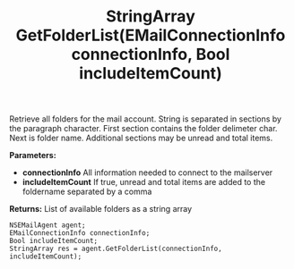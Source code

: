 ﻿---
uid: crmscript_ref_NSEMailAgent_GetFolderList
title: StringArray GetFolderList(EMailConnectionInfo connectionInfo, Bool includeItemCount)
intellisense: NSEMailAgent.GetFolderList
keywords: NSEMailAgent, GetFolderList
so.topic: reference
---

Retrieve all folders for the mail account. String is separated in sections by the paragraph character.  First section contains the folder delimeter char. Next is folder name. Additional sections may be unread and total items.

**Parameters:**
 - **connectionInfo** All information needed to connect to the mailserver
 - **includeItemCount** If true, unread and total items are added to the foldername separated by a comma

**Returns:** List of available folders as a string array

```crmscript
NSEMailAgent agent;
EMailConnectionInfo connectionInfo;
Bool includeItemCount;
StringArray res = agent.GetFolderList(connectionInfo, includeItemCount);
```

